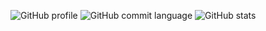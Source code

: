 
![GitHub profile](https://github-profile-summary-cards.vercel.app/api/cards/profile-details?username=mikaeld&include_all_commits=true&count_private=true&theme=synthwave)
![GitHub commit language](https://github-profile-summary-cards.vercel.app/api/cards/most-commit-language?username=mikaeld&include_all_commits=true&count_private=true&theme=synthwave)
![GitHub stats](https://github-profile-summary-cards.vercel.app/api/cards/stats?username=mikaeld&include_all_commits=true&count_private=true&theme=synthwave)
